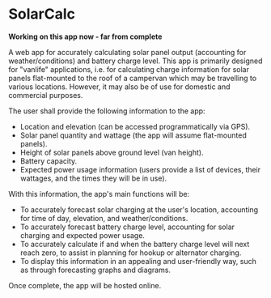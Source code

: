 # SolarCalc
**Working on this app now - far from complete**

A web app for accurately calculating solar panel output (accounting for weather/conditions) and battery charge level. This app is primarily designed for "vanlife" applications, i.e. for calculating charge information for solar panels flat-mounted to the roof of a campervan which may be travelling to various locations. However, it may also be of use for domestic and commercial purposes.

The user shall provide the following information to the app:
* Location and elevation (can be accessed programmatically via GPS).
* Solar panel quantity and wattage (the app will assume flat-mounted panels).
* Height of solar panels above ground level (van height).
* Battery capacity.
* Expected power usage information (users provide a list of devices, their wattages, and the times they will be in use).

With this information, the app's main functions will be:
* To accurately forecast solar charging at the user's location, accounting for time of day, elevation, and weather/conditions.
* To accurately forecast battery charge level, accounting for solar charging and expected power usage.
* To accurately calculate if and when the battery charge level will next reach zero, to assist in planning for hookup or alternator charging.
* To display this information in an appealing and user-friendly way, such as through forecasting graphs and diagrams.

Once complete, the app will be hosted online.
